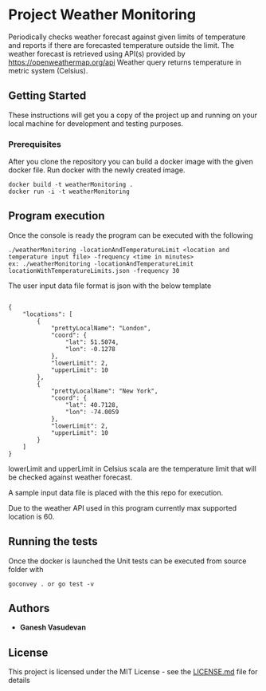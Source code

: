 # Project Weather Monitoring

Periodically checks weather forecast against given limits of temperature and reports if there are forecasted temperature outside the limit.
The weather forecast is retrieved using API(s) provided by https://openweathermap.org/api
Weather query returns temperature in metric system (Celsius).
## Getting Started

These instructions will get you a copy of the project up and running on your local machine for development and testing purposes.

### Prerequisites

After you clone the repository you can build a docker image with the given docker file.
Run docker with the newly created image.

```
docker build -t weatherMonitoring .
docker run -i -t weatherMonitoring
```

## Program execution
Once the console is ready the program can be executed with the following

```
./weatherMonitoring -locationAndTemperatureLimit <location and temperature input file> -frequency <time in minutes> 
ex: ./weatherMonitoring -locationAndTemperatureLimit locationWithTemperatureLimits.json -frequency 30
```

The user input data file format is json with the below template
```

{
    "locations": [
        {
            "prettyLocalName": "London",
            "coord": {
                "lat": 51.5074,
                "lon": -0.1278
            },
            "lowerLimit": 2,
            "upperLimit": 10
        },
        {
            "prettyLocalName": "New York",
            "coord": {
                "lat": 40.7128,
                "lon": -74.0059
            },
            "lowerLimit": 2,
            "upperLimit": 10
        }
    ]
}

```
lowerLimit and upperLimit in Celsius scala are the temperature limit that will be checked against weather forecast.

A sample input data file is placed with the this repo for execution.

Due to the weather API used in this program currently max supported location is 60.

## Running the tests

Once the docker is launched the Unit tests can be executed from source folder with

```
goconvey . or go test -v
```
## Authors

* **Ganesh Vasudevan**


## License

This project is licensed under the MIT License - see the [LICENSE.md](LICENSE.md) file for details
